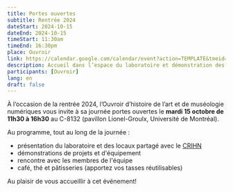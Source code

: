 ```yaml
---
title: Portes ouvertes
subtitle: Rentrée 2024
dateStart: 2024-10-15
dateEnd: 2024-10-15
timeStart: 11:30am
timeEnd: 16:30pm
place: Ouvroir
link: https://calendar.google.com/calendar/event?action=TEMPLATE&tmeid=M21xc2UyNWRmcnU5N2Ntc2c0dmw1aDlmcDIgbGFib3V2cm9pckBt&tmsrc=labouvroir%40gmail.com
description: Accueil dans l’espace du laboratoire et démonstration des projets de recherche qui y sont menés.
participants: [Ouvroir]
lang: en
draft: false
---
```


À l‘occasion de la rentrée 2024, l’Ouvroir d’histoire de l’art et de muséologie numériques vous invite à sa journée portes ouvertes le **mardi 15 octobre de 11h30 à 16h30** au C-8132 (pavillon Lionel-Groulx, Université de Montréal).

Au programme, tout au long de la journée :

- présentation du laboratoire et des locaux partagé avec le [CRIHN](https://www.crihn.org/)
- démonstrations de projets et d'équipement
- rencontre avec les membres de l'équipe
- café, thé et pâtisseries (apportez vos tasses réutilisables)

Au plaisir de vous accueillir à cet événement!
